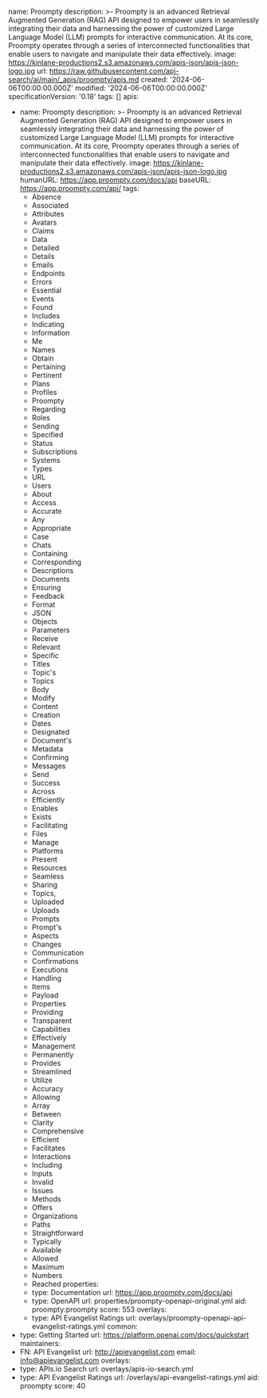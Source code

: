 name: Proompty
description: >-
  Proompty is an advanced Retrieval Augmented Generation (RAG) API designed to
  empower users in seamlessly integrating their data and harnessing the power of
  customized Large Language Model (LLM) prompts for interactive communication.
  At its core, Proompty operates through a series of interconnected
  functionalities that enable users to navigate and manipulate their data
  effectively.
image: https://kinlane-productions2.s3.amazonaws.com/apis-json/apis-json-logo.jpg
url: https://raw.githubusercontent.com/api-search/ai/main/_apis/proompty/apis.md
created: '2024-06-06T00:00:00.000Z'
modified: '2024-06-06T00:00:00.000Z'
specificationVersion: '0.18'
tags: []
apis:
  - name: Proompty
    description: >-
      Proompty is an advanced Retrieval Augmented Generation (RAG) API designed
      to empower users in seamlessly integrating their data and harnessing the
      power of customized Large Language Model (LLM) prompts for interactive
      communication. At its core, Proompty operates through a series of
      interconnected functionalities that enable users to navigate and
      manipulate their data effectively.
    image: https://kinlane-productions2.s3.amazonaws.com/apis-json/apis-json-logo.jpg
    humanURL: https://app.proompty.com/docs/api
    baseURL: https://app.proompty.com/api/
    tags:
      - Absence
      - Associated
      - Attributes
      - Avatars
      - Claims
      - Data
      - Detailed
      - Details
      - Emails
      - Endpoints
      - Errors
      - Essential
      - Events
      - Found
      - Includes
      - Indicating
      - Information
      - Me
      - Names
      - Obtain
      - Pertaining
      - Pertinent
      - Plans
      - Profiles
      - Proompty
      - Regarding
      - Roles
      - Sending
      - Specified
      - Status
      - Subscriptions
      - Systems
      - Types
      - URL
      - Users
      - About
      - Access
      - Accurate
      - Any
      - Appropriate
      - Case
      - Chats
      - Containing
      - Corresponding
      - Descriptions
      - Documents
      - Ensuring
      - Feedback
      - Format
      - JSON
      - Objects
      - Parameters
      - Receive
      - Relevant
      - Specific
      - Titles
      - Topic's
      - Topics
      - Body
      - Modify
      - Content
      - Creation
      - Dates
      - Designated
      - Document's
      - Metadata
      - Confirming
      - Messages
      - Send
      - Success
      - Across
      - Efficiently
      - Enables
      - Exists
      - Facilitating
      - Files
      - Manage
      - Platforms
      - Present
      - Resources
      - Seamless
      - Sharing
      - Topics,
      - Uploaded
      - Uploads
      - Prompts
      - Prompt's
      - Aspects
      - Changes
      - Communication
      - Confirmations
      - Executions
      - Handling
      - Items
      - Payload
      - Properties
      - Providing
      - Transparent
      - Capabilities
      - Effectively
      - Management
      - Permanently
      - Provides
      - Streamlined
      - Utilize
      - Accuracy
      - Allowing
      - Array
      - Between
      - Clarity
      - Comprehensive
      - Efficient
      - Facilitates
      - Interactions
      - Including
      - Inputs
      - Invalid
      - Issues
      - Methods
      - Offers
      - Organizations
      - Paths
      - Straightforward
      - Typically
      - Available
      - Allowed
      - Maximum
      - Numbers
      - Reached
    properties:
      - type: Documentation
        url: https://app.proompty.com/docs/api
      - type: OpenAPI
        url: properties/proompty-openapi-original.yml
    aid: proompty:proompty
    score: 553
    overlays:
      - type: API Evangelist Ratings
        url: overlays/proompty-openapi-api-evangelist-ratings.yml
common:
  - type: Getting Started
    url: https://platform.openai.com/docs/quickstart
maintainers:
  - FN: API Evangelist
    url: http://apievangelist.com
    email: info@apievangelist.com
overlays:
  - type: APIs.io Search
    url: overlays/apis-io-search.yml
  - type: API Evangelist Ratings
    url: /overlays/api-evangelist-ratings.yml
aid: proompty
score: 40
